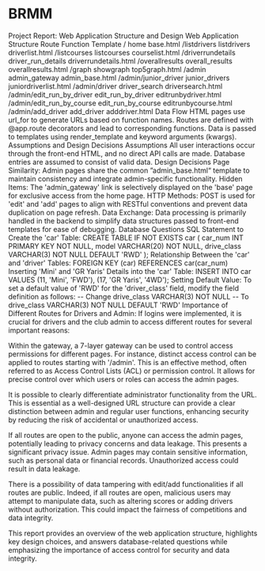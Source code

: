 # BRMM
Project Report: Web Application Structure and Design
Web Application Structure
Route	Function	Template
/	home	base.html
/listdrivers	listdrivers	driverlist.html
/listcourses	listcourses	courselist.html
/driverrundetails	driver_run_details	driverrundetails.html
/overallresults	overall_results	overallresults.html
/graph	showgraph	top5graph.html
/admin	admin_gateway	admin_base.html
/admin/junior_driver	junior_drivers	juniordriverlist.html
/admin/driver	driver_search	driversearch.html
/admin/edit_run_by_driver	edit_run_by_driver	editrunbydriver.html
/admin/edit_run_by_course	edit_run_by_course	editrunbycourse.html
/admin/add_driver	add_driver	adddriver.html
Data Flow
HTML pages use url_for to generate URLs based on function names.
Routes are defined with @app.route decorators and lead to corresponding functions.
Data is passed to templates using render_template and keyword arguments (kwargs).
Assumptions and Design Decisions
Assumptions
All user interactions occur through the front-end HTML, and no direct API calls are made.
Database entries are assumed to consist of valid data.
Design Decisions
Page Similarity:
Admin pages share the common ”admin_base.html“ template to maintain consistency and integrate admin-specific functionality.
Hidden Items:
The 'admin_gateway' link is selectively displayed on the 'base' page for exclusive access from the home page.
HTTP Methods:
POST is used for 'edit' and 'add' pages to align with RESTful conventions and prevent data duplication on page refresh.
Data Exchange:
Data processing is primarily handled in the backend to simplify data structures passed to front-end templates for ease of debugging.
Database Questions
SQL Statement to Create the 'car' Table:
CREATE TABLE IF NOT EXISTS car (
    car_num INT PRIMARY KEY NOT NULL,
    model VARCHAR(20) NOT NULL,
    drive_class VARCHAR(3) NOT NULL DEFAULT 'RWD'
);
Relationship Between the 'car' and 'driver' Tables:
FOREIGN KEY (car) REFERENCES car(car_num)
Inserting 'Mini' and 'GR Yaris' Details into the 'car' Table:
INSERT INTO car VALUES
    (11, 'Mini', 'FWD'),
    (17, 'GR Yaris', '4WD');
Setting Default Value:
To set a default value of 'RWD' for the 'driver_class' field, modify the field definition as follows:
-- Change
drive_class VARCHAR(3) NOT NULL
-- To
drive_class VARCHAR(3) NOT NULL DEFAULT 'RWD'
Importance of Different Routes for Drivers and Admin:
If logins were implemented, it is crucial for drivers and the club admin to access different routes for several important reasons:

Within the gateway, a 7-layer gateway can be used to control access permissions for different pages. For instance, distinct access control can be applied to routes starting with '/admin'. This is an effective method, often referred to as Access Control Lists (ACL) or permission control. It allows for precise control over which users or roles can access the admin pages.

It is possible to clearly differentiate administrator functionality from the URL. This is essential as a well-designed URL structure can provide a clear distinction between admin and regular user functions, enhancing security by reducing the risk of accidental or unauthorized access.

If all routes are open to the public, anyone can access the admin pages, potentially leading to privacy concerns and data leakage. This presents a significant privacy issue. Admin pages may contain sensitive information, such as personal data or financial records. Unauthorized access could result in data leakage.

There is a possibility of data tampering with edit/add functionalities if all routes are public. Indeed, if all routes are open, malicious users may attempt to manipulate data, such as altering scores or adding drivers without authorization. This could impact the fairness of competitions and data integrity.

This report provides an overview of the web application structure, highlights key design choices, and answers database-related questions while emphasizing the importance of access control for security and data integrity.

